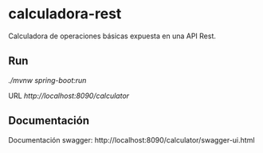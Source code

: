 # calculadora-rest
Calculadora de operaciones básicas expuesta en una API Rest.

## Run
*./mvnw spring-boot:run*

URL *http://localhost:8090/calculator*

## Documentación
Documentación swagger: http://localhost:8090/calculator/swagger-ui.html



